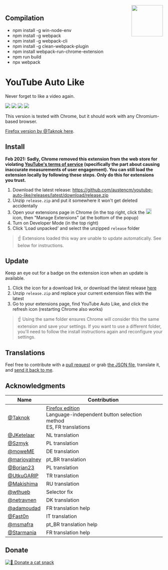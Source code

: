 <img width="100" height="100" src="https://i.imgur.com/CwAIwN6.png" align="right" />

## Compilation
- npm install -g win-node-env
- npm install -g webpack
- npm install -g webpack-cli
- npm install -g clean-webpack-plugin
- npm install webpack-run-chrome-extension
- npm run build
- npx webpack

# YouTube Auto Like

Never forget to like a video again.

![](https://img.shields.io/github/downloads/austencm/youtube-auto-like/total?style=flat)
![](https://img.shields.io/github/downloads/austencm/youtube-auto-like/latest/total?style=flat)
![](https://img.shields.io/github/v/release/austencm/youtube-auto-like)
![](https://img.shields.io/github/release-date/austencm/youtube-auto-like)

This version is tested with Chrome, but it should work with any Chromium-based browser.

[Firefox version by @Taknok here](https://addons.mozilla.org/en-US/firefox/addon/youtube_auto_like/).

## Install

**Feb 2021: Sadly, Chrome removed this extension from the web store for violating [YouTube's terms of service](https://www.youtube.com/t/terms) (specifically the part about causing inaccurate measurements of user engagement). You can still load the extension locally by following these steps. Only do this for extensions you trust.**

1. Download the latest release: https://github.com/austencm/youtube-auto-like/releases/latest/download/release.zip
1. Unzip `release.zip` and put it somewhere it won't get deleted accidentally
1. Open your extensions page in Chrome (in the top right, click the <img width="18" height="18" src="https://lh3.googleusercontent.com/5nlvcUtFevZLAkSJALBl5Fa8thP_-mGFnUngJLuAFzt0jws-Lr09I9mIfawW4vKiT6k=w36-h36" alt="puzzle piece"> icon, then "Manage Extensions" (at the bottom of the popup)
1. Turn on Developer Mode (in the top right)
1. Click 'Load unpacked' and select the unzipped `release` folder

> ☝️ Extensions loaded this way are unable to update automatically. See below for instructions.

## Update

Keep an eye out for a badge on the extension icon when an update is available.

1. Click the icon for a download link, or download the latest release [here](https://github.com/austencm/youtube-auto-like/releases/latest/download/release.zip)
1. Unzip `release.zip` and replace your current extension files with the latest
1. Go to your extensions page, find YouTube Auto Like, and click the refresh icon (restarting Chrome also works)

> ☝️ Using the same folder ensures Chrome will consider this the same extension and save your settings. If you want to use a different folder, you'll need to follow the install instructions again and reconfigure your settings.

## Translations

Feel free to contribute with a [pull request](https://github.com/austencm/youtube-auto-like/pulls) or grab [the JSON file](https://raw.githubusercontent.com/austencm/youtube-auto-like/master/app/_locales/en/messages.json), translate it, and [send it back to me](mailto:heyausten@gmail.com).

## Acknowledgments

| Name                                           | Contribution                                                                                                                                                    |
| ---------------------------------------------- | --------------------------------------------------------------------------------------------------------------------------------------------------------------- |
| [@Taknok](https://github.com/Taknok)           | [Firefox edition](https://addons.mozilla.org/en-US/firefox/addon/youtube_auto_like/)<br />Language-independent button selection method<br />ES, FR translations |
| [@JKetelaar](https://github.com/JKetelaar)     | NL translation                                                                                                                                                  |
| [@Szmyk](https://github.com/Szmyk)             | PL translation                                                                                                                                                  |
| [@moweME](https://github.com/moweME)           | DE translation                                                                                                                                                  |
| [@mariovalney](https://github.com/mariovalney) | pt_BR translation                                                                                                                                               |
| [@Borian23](https://github.com/Borian23)       | PL translation                                                                                                                                                  |
| [@UtkuGARIP](https://github.com/UtkuGARIP)     | TR translation                                                                                                                                                  |
| [@Makishima](https://github.com/Makishima)     | RU translation                                                                                                                                                  |
| [@wthueb](https://github.com/wthueb)           | Selector fix                                                                                                                                                    |
| [@netravnen](https://github.com/netravnen)     | DK translation                                                                                                                                                  |
| [@adamoudad](https://github.com/adamoudad)     | FR translation help                                                                                                                                             |
| [@Fast0n](https://github.com/Fast0n)           | IT translation                                                                                                                                                  |
| [@msmafra](https://github.com/msmafra)         | pt_BR translation help                                                                                                                                          |
| [@Starmania](https://github.com/Starmania)     | FR translation help                                                                                                                                             |

## Donate

<a href="https://www.buymeacoffee.com/austen"><img src="https://img.buymeacoffee.com/button-api/?text=Donate a cat snack&emoji=🍣&slug=austen&button_colour=ff0000&font_colour=ffffff&font_family=Lato&outline_colour=ffffff&coffee_colour=FFDD00" alt="🍣 Donate a cat snack" /></a>
